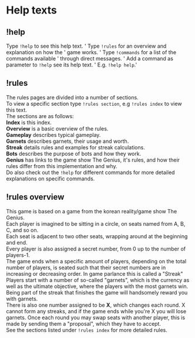 # Help texts
## !help
Type `!help` to see this help text.  '
Type `!rules` for an overview and explanation on how the '
game works.  '
Type `!commands` for a list of the commands available '
through direct messages.  '
Add a command as parameter to `!help` see its help text. '
E.g. `!help help`.'

## !rules
The rules pages are divided into a number of sections.  
To view a specific section type `!rules section`, e.g `!rules index` 
to view this text.  
The sections are as follows:  
**Index** is this index.  
**Overview** is a basic overview of the rules.  
**Gameplay** describes typical gameplay.  
**Garnets** describes garnets, their usage and worth.  
**Streak** details rules and examples for streak calculations.  
**Bots** describes the purpose of bots and how they work.  
**Genius** has links to the game show The Genius, it's rules, and how 
their rules differ from this implementation and why.  
Do also check out the `!help` for different commands for more 
detailed explanations on specific commands.

## !rules overview
This game is based on a game from the korean reality/game show 
The Genius.  
Each player is imagined to be sitting in a circle, on seats named 
from A, B, C, and so on.  
Each seat is adjacent to two other seats, wrapping around at the 
beginning and end.  
Every player is also assigned a secret number, from 0 up to the number 
of players-1.  
The game ends when a specific amount of players, depending on the total 
number of players, is seated such that their secret numbers are in 
increasing or decreasing order. In game parlance this is called a 
"Streak"  
Players start with a number of so-called "garnets", which is the 
currency as well as the ultimate objective, where the players with 
the most garnets win.  
Being part of the streak that finishes the game will handsomely 
reward you with garnets.  
There is also one number assigned to be **X**, which changes each 
round. X cannot form any streaks, and if the game ends while 
you\'re X you will lose garnets.
Once each round you may swap seats with another player, this is made 
by sending them a "proposal", which they have to accept.  
See the sections listed under `!rules index` for more detailed rules.
